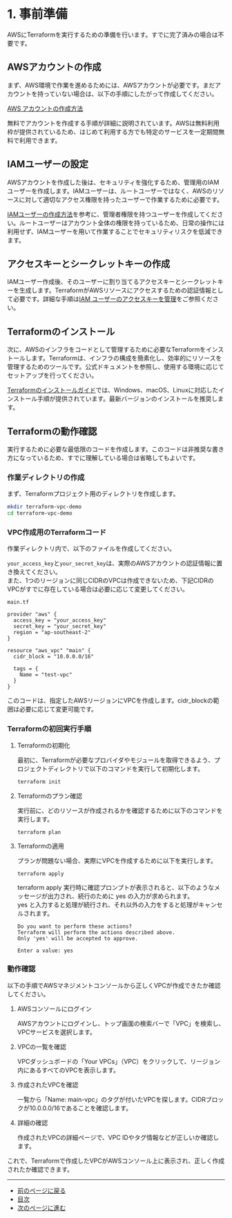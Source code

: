 # 1. 事前準備

AWSにTerraformを実行するための準備を行います。すでに完了済みの場合は不要です。

## AWSアカウントの作成

まず、AWS環境で作業を進めるためには、AWSアカウントが必要です。まだアカウントを持っていない場合は、以下の手順にしたがって作成してください。

[AWS アカウントの作成方法](https://aws.amazon.com/jp/premiumsupport/knowledge-center/create-and-activate-aws-account/)

無料でアカウントを作成する手順が詳細に説明されています。AWSは無料利用枠が提供されているため、はじめて利用する方でも特定のサービスを一定期間無料で利用できます。

## IAMユーザーの設定

AWSアカウントを作成した後は、セキュリティを強化するため、管理用のIAMユーザーを作成します。IAMユーザーは、ルートユーザーではなく、AWSのリソースに対して適切なアクセス権限を持ったユーザーで作業するために必要です。

[IAMユーザーの作成方法](https://docs.aws.amazon.com/ja_jp/IAM/latest/UserGuide/id_users_create.html)を参考に、管理者権限を持つユーザーを作成してください。ルートユーザーはアカウント全体の権限を持っているため、日常の操作には利用せず、IAMユーザーを用いて作業することでセキュリティリスクを低減できます。

## アクセスキーとシークレットキーの作成

IAMユーザー作成後、そのユーザーに割り当てるアクセスキーとシークレットキーを生成します。TerraformがAWSリソースにアクセスするための認証情報として必要です。詳細な手順は[IAM ユーザーのアクセスキーを管理](https://docs.aws.amazon.com/ja_jp/IAM/latest/UserGuide/id_credentials_access-keys.html)をご参照ください。

## Terraformのインストール

次に、AWSのインフラをコードとして管理するために必要なTerraformをインストールします。Terraformは、インフラの構成を簡素化し、効率的にリソースを管理するためのツールです。公式ドキュメントを参照し、使用する環境に応じてセットアップを行ってください。

[Terraformのインストールガイド](https://developer.hashicorp.com/terraform/tutorials/aws-get-started/install-cli)では、Windows、macOS、Linuxに対応したインストール手順が提供されています。最新バージョンのインストールを推奨します。

## Terraformの動作確認

実行するために必要な最低限のコードを作成します。このコードは非推奨な書き方になっているため、すでに理解している場合は省略してもよいです。

### 作業ディレクトリの作成

まず、Terraformプロジェクト用のディレクトリを作成します。

```bash
mkdir terraform-vpc-demo
cd terraform-vpc-demo
```

### VPC作成用のTerraformコード

作業ディレクトリ内で、以下のファイルを作成してください。

`your_access_key`と`your_secret_key`は、実際のAWSアカウントの認証情報に置き換えてください。  
また、1つのリージョンに同じCIDRのVPCは作成できないため、下記CIDRのVPCがすでに存在している場合は必要に応じて変更してください。

`main.tf`

```hcl
provider "aws" {
  access_key = "your_access_key"
  secret_key = "your_secret_key"
  region = "ap-southeast-2"
}

resource "aws_vpc" "main" {
  cidr_block = "10.0.0.0/16"

  tags = {
    Name = "test-vpc"
  }
}

```

このコードは、指定したAWSリージョンにVPCを作成します。cidr_blockの範囲は必要に応じて変更可能です。

### Terraformの初回実行手順

1. Terraformの初期化

    最初に、Terraformが必要なプロバイダやモジュールを取得できるよう、プロジェクトディレクトリで以下のコマンドを実行して初期化します。

    ```bash
    terraform init
    ```

2. Terraformのプラン確認

    実行前に、どのリソースが作成されるかを確認するために以下のコマンドを実行します。

    ```hcl
    terraform plan
    ```

3. Terraformの適用

    プランが問題ない場合、実際にVPCを作成するために以下を実行します。

    ```hcl
    terraform apply
    ```

    terraform apply 実行時に確認プロンプトが表示されると、以下のようなメッセージが出力され、続行のために yes の入力が求められます。  
    yes と入力すると処理が続行され、それ以外の入力をすると処理がキャンセルされます。

    ```plaintext
    Do you want to perform these actions?
    Terraform will perform the actions described above.
    Only 'yes' will be accepted to approve.

    Enter a value: yes
    ```

### 動作確認

以下の手順でAWSマネジメントコンソールから正しくVPCが作成できたか確認してください。

1. AWSコンソールにログイン

    AWSアカウントにログインし、トップ画面の検索バーで「VPC」を検索し、VPCサービスを選択します。

1. VPCの一覧を確認

    VPCダッシュボードの「Your VPCs」（VPC）をクリックして、リージョン内にあるすべてのVPCを表示します。

1. 作成されたVPCを確認

    一覧から「Name: main-vpc」のタグが付いたVPCを探します。CIDRブロックが10.0.0.0/16であることを確認します。

1. 詳細の確認

    作成されたVPCの詳細ページで、VPC IDやタグ情報などが正しいか確認します。

これで、Terraformで作成したVPCがAWSコンソール上に表示され、正しく作成されたか確認できます。

---

- [前のページに戻る](README.md)
- [目次](README.md#目次)
- [次のページに進む](step02.md)

